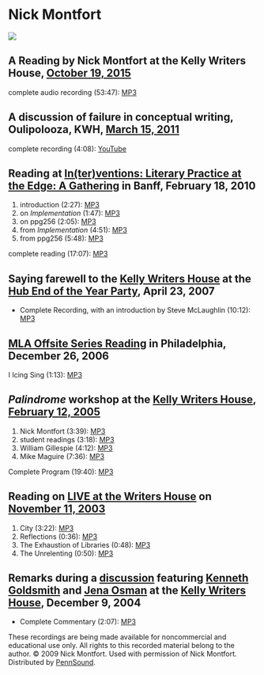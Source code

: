 Nick Montfort
=============

![](http://media.sas.upenn.edu/pennsound/authors/Montfort/Montfort.jpg)

A Reading by Nick Montfort at the Kelly Writers House, [October 19, 2015](http://writing.upenn.edu/wh/calendar/1015.php#19)
---------------------------------------------------------------------------------------------------------------------------

complete audio recording (53:47): [MP3](https://media.sas.upenn.edu/pennsound/authors/Montfort/Montfort_Nick_Reading_KWH-UPenn_10-19-2015.mp3)

A discussion of failure in conceptual writing, Oulipolooza, KWH, [March 15, 2011](http://writing.upenn.edu/wh/calendar/0311.php#15)
-----------------------------------------------------------------------------------------------------------------------------------

complete recording (4:08): [YouTube](http://www.youtube.com/watch?v=S9VnGOd2svc&feature=youtu.be)

Reading at [In(ter)ventions: Literary Practice at the Edge: A Gathering](http://www.banffcentre.ca/programs/program.aspx?id=925) in Banff, February 18, 2010
------------------------------------------------------------------------------------------------------------------------------------------------------------

1.  introduction (2:27): [MP3](http://media.sas.upenn.edu/pennsound/authors/Montfort/2-18-10/Montfort-Nick_01_introduction_Interventions-Literary-Practice-at-the-Edge_Banff_2-18-10.mp3)
2.  on *Implementation* (1:47): [MP3](http://media.sas.upenn.edu/pennsound/authors/Montfort/2-18-10/Montfort-Nick_02_on-Implementation_Interventions-Literary-Practice-at-the-Edge_Banff_2-18-10.mp3)
3.  on ppg256 (2:05): [MP3](http://media.sas.upenn.edu/pennsound/authors/Montfort/2-18-10/Montfort-Nick_03_on-ppg256_Interventions-Literary-Practice-at-the-Edge_Banff_2-18-10.mp3)
4.  from *Implementation* (4:51): [MP3](http://media.sas.upenn.edu/pennsound/authors/Montfort/2-18-10/Montfort-Nick_04_from-Implementation_Interventions-Literary-Practice-at-the-Edge_Banff_2-18-10.mp3)
5.  from ppg256 (5:48): [MP3](http://media.sas.upenn.edu/pennsound/authors/Montfort/2-18-10/Montfort-Nick_05_from-ppg256_Interventions-Literary-Practice-at-the-Edge_Banff_2-18-10.mp3)

complete reading (17:07): [MP3](http://media.sas.upenn.edu/pennsound/authors/Montfort/2-18-10/Montfort-Nick_Complete-Reading_Interventions-Literary-Practice-at-the-Edge_Banff_2-18-10.mp3)

Saying farewell to the [Kelly Writers House](http://writing.upenn.edu/wh) at
the [Hub End of the Year Party](http://writing.upenn.edu/wh/involved/programs/endofyear/#2007), April 23, 2007
--------------------------------------------------------------------------------------------------------------

-   Complete Recording, with an introduction by Steve McLaughlin (10:12): [MP3](http://media.sas.upenn.edu/pennsound/authors/Montfort/Montfort-Nick_08_intro-by-Steve-McLaughlin_EOY-hub-party_UPenn_04-23-07.mp3)


[MLA Offsite Series Reading](http://writing.upenn.edu/pennsound/x/MLA-Offsite.php#12-26-06) in Philadelphia, December 26, 2006
------------------------------------------------------------------------------------------------------------------------------

I Icing Sing (1:13): [MP3](http://media.sas.upenn.edu/pennsound/authors/Montfort/MLA-06/Montfort-Nick_I-Icing-Sing_MLA_Philadelphia_12-26-06.mp3)

*Palindrome* workshop at the [Kelly Writers House](http://writing.upenn.edu/wh), [February 12, 2005](http://writing.upenn.edu/wh/calendar/0205.html#12)  
---------------------------------------------------------------------------------------------------------------------------------------------------------

1.  Nick Montfort (3:39): [MP3](http://media.sas.upenn.edu/pennsound/authors/Montfort/Palindrome/Palindrome_01_Nick-Montfort_KWH-UPenn_02-12-2005.mp3)
2.  student readings (3:18): [MP3](http://media.sas.upenn.edu/pennsound/authors/Montfort/Palindrome/Palindrome_02_student-readings_KWH-UPenn_02-12-2005.mp3)
3.  William Gillespie (4:12): [MP3](http://media.sas.upenn.edu/pennsound/authors/Montfort/Palindrome/Palindrome_03_William-Gillespie_KWH-UPenn_02-12-2005.mp3)
4.  Mike Maguire (7:36): [MP3](http://media.sas.upenn.edu/pennsound/authors/Montfort/Palindrome/Palindrome_04_Mike-Maguire_KWH-UPenn_02-12-2005.mp3)

Complete Program (19:40): [MP3](http://media.sas.upenn.edu/pennsound/authors/Montfort/Montfort-Nick_Palindrome-workshop_KWH-UPenn_02-12-2005.mp3)

Reading on [LIVE at the Writers House](http://writing.upenn.edu/wh/involved/series/live/#44) on [November 11, 2003](http://writing.upenn.edu/~wh/calendar/1103.html#11)
-----------------------------------------------------------------------------------------------------------------------------------------------------------------------

1.  City (3:22): [MP3](http://media.sas.upenn.edu/pennsound/authors/Montfort/Montfort-Nick_City_LiveKWH.mp3)
2.  Reflections (0:36): [MP3](http://media.sas.upenn.edu/pennsound/authors/Montfort/Montfort-Nick_Reflections_LiveKWH.mp3)
3.  The Exhaustion of Libraries (0:48): [MP3](http://media.sas.upenn.edu/pennsound/authors/Montfort/Montfort-Nick_KWH10th_the-exhaustion-of-libraries.mp3)
4.  The Unrelenting (0:50): [MP3](http://media.sas.upenn.edu/pennsound/authors/Montfort/Montfort-Nick_The-Unrelenting_LiveKWH.mp3)

Remarks during a [discussion](http://writing.upenn.edu/pennsound/x/Goldsmith-Osman.html)
featuring [Kenneth Goldsmith](http://writing.upenn.edu/pennsound/x/Goldsmith.html) and [Jena Osman](http://writing.upenn.edu/pennsound/x/Osman.html) at the [Kelly Writers House](http://writing.upenn.edu/wh), December 9, 2004
--------------------------------------------------------------------------------------------------------------------------------------------------------------------------------------------------------------------------------

-   Complete Commentary (2:07): [MP3](http://media.sas.upenn.edu/pennsound/groups/GoldsmithOsman/Goldsmith-Osman_05_KWH_UPenn_12-10-04.mp3)

  
These recordings are being made available for noncommercial and educational use
only. All rights to this recorded material belong to the author. © 2009
Nick Montfort. Used with permission of Nick Montfort. Distributed by
[PennSound](http://writing.upenn.edu/pennsound/).
